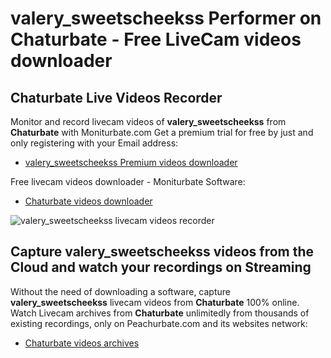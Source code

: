 # valery_sweetscheekss Performer on Chaturbate - Free LiveCam videos downloader

## Chaturbate Live Videos Recorder

Monitor and record livecam videos of **valery_sweetscheekss** from **Chaturbate** with Moniturbate.com
Get a premium trial for free by just and only registering with your Email address:
* [valery_sweetscheekss Premium videos downloader](https://moniturbate.com/request-demo-licence-key.html)

Free livecam videos downloader - Moniturbate Software:
* [Chaturbate videos downloader](https://moniturbate.com/moniturbate-download-software.html)

![valery_sweetscheekss livecam videos recorder](https://peachurnet.com/templates/moniturbate-software.png)


## Capture valery_sweetscheekss videos from the Cloud and watch your recordings on Streaming

Without the need of downloading a software, capture **valery_sweetscheekss** livecam videos from **Chaturbate** 100% online.
Watch Livecam archives from **Chaturbate** unlimitedly from thousands of existing recordings, only on Peachurbate.com and its websites network:
* [Chaturbate videos archives](https://peachurnet.com/)